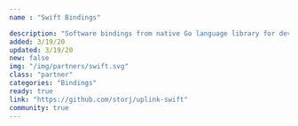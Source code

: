 ```yaml
---
name : "Swift Bindings"

description: "Software bindings from native Go language library for developing applications in Swift"
added: 3/19/20
updated: 3/19/20
new: false
img: "/img/partners/swift.svg"
class: "partner"
categories: "Bindings"
ready: true
link: "https://github.com/storj/uplink-swift"
community: true
---
```

